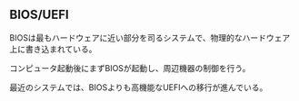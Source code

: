 ## BIOS/UEFI

BIOSは最もハードウェアに近い部分を司るシステムで、物理的なハードウェア上に書き込まれている。

コンピュータ起動後にまずBIOSが起動し、周辺機器の制御を行う。

最近のシステムでは、BIOSよりも高機能なUEFIへの移行が進んでいる。

